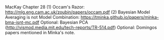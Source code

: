 MacKay Chapter 28
(1) Occam's Razor: http://mlg.eng.cam.ac.uk/zoubin/papers/occam.pdf
(2) Bayesian Model Averaging is not Model Combination: https://tminka.github.io/papers/minka-bma-isnt-mc.pdf
Optional: Bayesian PCA (http://vismod.media.mit.edu/tech-reports/TR-514.pdf)
Optional: Domingos papers mentioned in Minka's note.